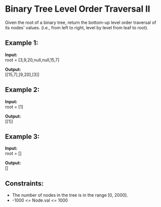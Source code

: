 # Binary Tree Level Order Traversal II

Given the root of a binary tree, return the bottom-up level order traversal of its nodes' values. (i.e., from left to right, level by level from leaf to root).

## Example 1:

**Input:**  
root = [3,9,20,null,null,15,7]

**Output:**  
[[15,7],[9,20],[3]]

## Example 2:

**Input:**  
root = [1]

**Output:**  
[[1]]

## Example 3:

**Input:**  
root = []

**Output:**  
[]

## Constraints:

- The number of nodes in the tree is in the range [0, 2000].
- -1000 <= Node.val <= 1000
